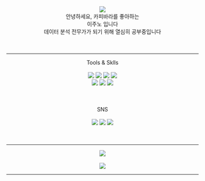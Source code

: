<div align="center">
  <img src="https://capsule-render.vercel.app/api?type=waving&color=auto&height=200&section=header&text=Juno-Bara`s_GitHub&fontSize=90" />
</div>

<div align="center">
  안녕하세요, 카피바라를 좋아하는<br/> 
  이주노 입니다 <br/>
  데이터 분석 전무가가 되기 위해 열심히 공부중입니다<br/><br/><br/>
</div> 

---

<div align="center">
  Tools & Sklls <br/><br/>
</div>  


<div align="center">
  <img src="https://img.shields.io/badge/Visual Studio Code-007ACC?style=flat&logo=Visual Studio Code&logoColor=white"/>
  <img src="https://img.shields.io/badge/r-276DC3?style=flat&logo=r&logoColor=white"/>  
  <img src="https://img.shields.io/badge/python-3776AB?style=flat&logo=python&logoColor=white"/> 
  <img src="https://img.shields.io/badge/GitHub-181717?style=flat&logo=GitHub&logoColor=white"/><br/>
  <img src="https://img.shields.io/badge/Notion-000000?style=flat&logo=Notion&logoColor=white"/>
  <img src="https://img.shields.io/badge/Slack-4A154B?style=flat&logo=Slack&logoColor=white"/>
  <img src="https://img.shields.io/badge/jupyter-F37626?style=flat&logo=jupyter&logoColor=white"/><br/><br/><br/><br/>
</div>

<div align="center">
  SNS<br/><br/>
</div>

<div align="center">
  <img src="https://img.shields.io/badge/gmail-EA4335?style=flat&logo=gmail&logoColor=white"/>
  <img src="https://img.shields.io/badge/kakao-FFCD00?style=flat&logo=kakao&logoColor=white"/>
  <img src="https://img.shields.io/badge/instagram-E4405F?style=flat&logo=instagram&logoColor=white"/><br/><br/><br/>
</div>

---

<div align=center>
  
</div>


<div align="center">
  <img src="https://github-readme-stats.vercel.app/api/top-langs/?username=juno-bara&layout=compact"><br><br>
  <img src="https://github-readme-stats.vercel.app/api?username=anuraghazra&theme=nord&show_icons=true">
  
</div>

---

